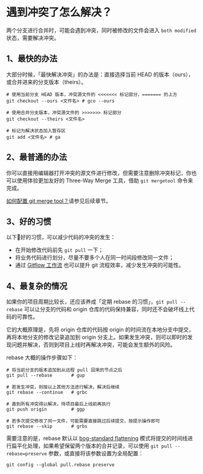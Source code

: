 # 遇到冲突了怎么解决？

两个分支进行合并时，可能会遇到冲突，同时被修改的文件会进入 `both modified` 状态，需要解决冲突。

## 1、最快的办法

大部分时候，「最快解决冲突」的办法是：直接选择当前 HEAD 的版本（ours），或合并进来的分支版本（theirs）。

```text
# 使用当前分支 HEAD 版本，冲突源文件的 <<<<<<< 标记部分，======= 的上方
git checkout --ours <文件名> # gco --ours
​
# 使用合并分支版本，冲突源文件的 >>>>>>> 标记部分
git checkout --theirs <文件名>
​
# 标记为解决状态加入暂存区
git add <文件名> # ga
```

## 2、最普通的办法

你可以直接用编辑器打开冲突的源文件进行修改，但需要注意删除冲突标记，你也可以使用体验更加友好的 Three-Way Merge 工具，借助 `git mergetool` 命令来完成。

[如何配置 git merge tool？](https://github.com/kaiye/git-advanced-guide/tree/6bcedad1ccd7154f47ebdabca5988a2e74bb9c2a/questions/questions/mergetool.md)请参见后续章节。

## 3、好的习惯

以下好的习惯，可以减少代码的冲突的发生：

* 在开始修改代码前先 `git pull` 一下；
* 将业务代码进行划分，尽量不要多个人在同一时间段修改同一文件；
* 通过 [Gitflow 工作流](http://www.ituring.com.cn/article/56870) 也可以提升 git 流程效率，减少发生冲突的可能性。

## 4、最复杂的情况

如果你的项目周期比较长，还应该养成「定期 rebase 的习惯」，`git pull --rebase` 可以让分支的代码和 origin 仓库的代码保持兼容，同时还不会破坏线上代码的可靠性。

它的大概原理是，先将 origin 仓库的代码按 origin 的时间流在本地分支中提交，再将本地分支的修改记录追加到 origin 分支上。如果发生冲突，则可以即时的发现问题并解决，否则到项目上线时再解决冲突，可能会发生额外的风险。

rebase 大概的操作步骤如下：

```text
# 将当前分支的版本追加到从远程 pull 回来的节点之后
git pull --rebase       # gup
​
# 若发生冲突，则按以上其他方法进行解决，解决后继续
git rebase --continue   # grbc
​
# 直到所有冲突得以解决，待项目最后上线前再执行
git push origin         # ggp
​
# 若多次提交修改了同一文件，可能需要直接跳过后续提交，按提示操作即可
git rebase --skip       # grbs
```

需要注意的是，rebase 默认以 [bog-standard flattening](https://stackoverflow.com/questions/11863785/make-git-pull-rebase-preserve-merge-commits/11863842) 模式将提交的时间线进行扁平化处理，如果希望保留两个版本的合并记录，可以使用 `git pull --rebase=preserve` 参数，或直接将该参数设置为全局配置：

```text
git config --global pull.rebase preserve
```

